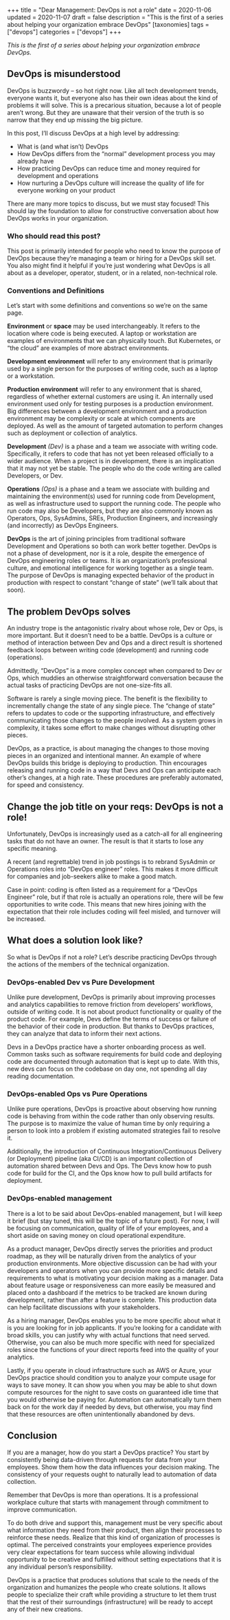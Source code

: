 +++
title = "Dear Management: DevOps is not a role"
date = 2020-11-06
updated = 2020-11-07
draft = false 
description = "This is the first of a series about helping your organization embrace DevOps"
[taxonomies]
tags = ["devops"]
categories = ["devops"]
+++

*This is the first of a series about helping your organization embrace DevOps.*

## DevOps is misunderstood
DevOps is buzzwordy – so hot right now. Like all tech development trends, everyone wants it, but everyone also has their own ideas about the kind of problems it will solve. This is a precarious situation, because a lot of people aren’t wrong. But they are unaware that their version of the truth is so narrow that they end up missing the big picture.

In this post, I’ll discuss DevOps at a high level by addressing: 

* What is (and what isn’t) DevOps
* How DevOps differs from the “normal” development process you may already have
* How practicing DevOps can reduce time and money required for development and operations
* How nurturing a DevOps culture will increase the quality of life for everyone working on your product

There are many more topics to discuss, but we must stay focused! This should lay the foundation to allow for constructive conversation about how DevOps works in your organization. 

### Who should read this post?
This post is primarily intended for people who need to know the purpose of DevOps because they’re managing a team or hiring for a DevOps skill set. You also might find it helpful if you’re just wondering what DevOps is all about as a developer, operator, student, or in a related, non-technical role.

### Conventions and Definitions
Let’s start with some definitions and conventions so we’re on the same page.

**Environment** or **space** may be used interchangeably. It refers to the location where code is being executed. A laptop or workstation are examples of environments that we can physically touch. But Kubernetes, or “the cloud” are examples of more abstract environments.

**Development environment** will refer to any environment that is primarily used by a single person for the purposes of writing code, such as a laptop or a workstation.

**Production environment** will refer to any environment that is shared, regardless of whether external customers are using it. An internally used environment used only for testing purposes is a production environment. Big differences between a development environment and a production environment may be complexity or scale at which components are deployed. As well as the amount of targeted automation to perform changes such as deployment or collection of analytics. 

**Development** *(Dev)* is a phase and a team we associate with writing code. Specifically, it refers to code that has not yet been released officially to a wider audience. When a project is in development, there is an implication that it may not yet be stable. The people who do the code writing are called Developers, or Dev.

**Operations** *(Ops)* is a phase and a team we associate with building and maintaining the environment(s) used for running code from Development, as well as infrastructure used to support the running code. The people who run code may also be Developers, but they are also commonly known as Operators, Ops, SysAdmins, SREs, Production Engineers, and increasingly (and incorrectly) as DevOps Engineers.

**DevOps** is the art of joining principles from traditional software Development and Operations so both can work better together. DevOps is not a phase of development, nor is it a role, despite the emergence of DevOps engineering roles or teams. It is an organization’s professional culture, and emotional intelligence for working together as a single team. The purpose of DevOps is managing expected behavior of the product in production with respect to constant “change of state” (we’ll talk about that soon).

## The problem DevOps solves
An industry trope is the antagonistic rivalry about whose role, Dev or Ops, is more important. But it doesn’t need to be a battle. DevOps is a culture or method of interaction between Dev and Ops and a direct result is shortened feedback loops between writing code (development) and running code (operations). 

Admittedly, “DevOps” is a more complex concept when compared to Dev or Ops, which muddies an otherwise straightforward conversation because the actual tasks of practicing DevOps are not one-size-fits all.

Software is rarely a single moving piece. The benefit is the flexibility to incrementally change the state of any single piece. The “change of state” refers to updates to code or the supporting infrastructure, and effectively communicating those changes to the people involved. As a system grows in complexity, it takes some effort to make changes without disrupting other pieces.

DevOps, as a practice, is about managing the changes to those moving pieces in an organized and intentional manner. An example of where DevOps builds this bridge is deploying to production. Thin encourages releasing and running code in a way that Devs and Ops can anticipate each other’s changes, at a high rate. These procedures are preferably automated, for speed and consistency.

## Change the job title on your reqs: DevOps is not a role!
Unfortunately, DevOps is increasingly used as a catch-all for all engineering tasks that do not have an owner. The result is that it starts to lose any specific meaning.

A recent (and regrettable) trend in job postings is to rebrand SysAdmin or Operations roles into “DevOps engineer” roles. This makes it more difficult for companies and job-seekers alike to make a good match.

Case in point: coding is often listed as a requirement for a “DevOps Engineer” role, but if that role is actually an operations role, there will be few opportunities to write code. This means that new hires joining with the expectation that their role includes coding will feel misled, and turnover will be increased.

## What does a solution look like?
So what is DevOps if not a role? Let’s describe practicing DevOps through the actions of the members of the technical organization.

### DevOps-enabled Dev vs Pure Development
Unlike pure development, DevOps is primarily about improving processes and analytics capabilities to remove friction from developers’ workflows, outside of writing code. It is not about product functionality or quality of the product code. For example, Devs define the terms of success or failure of the behavior of their code in production. But thanks to DevOps practices, they can analyze that data to inform their next actions. 

Devs in a DevOps practice have a shorter onboarding process as well. Common tasks such as software requirements for build code and deploying code are documented through automation that is kept up to date. With this, new devs can focus on the codebase on day one, not spending all day reading documentation.

### DevOps-enabled Ops vs Pure Operations
Unlike pure operations, DevOps is proactive about observing how running code is behaving from within the code rather than only observing results. The purpose is to maximize the value of human time by only requiring a person to look into a problem if existing automated strategies fail to resolve it.

Additionally, the introduction of Continuous Integration/Continuous Delivery (or Deployment) pipeline (aka CI/CD) is an important collection of automation shared between Devs and Ops. The Devs know how to push code for build for the CI, and the Ops know how to pull build artifacts for deployment. 

### DevOps-enabled management
There is a lot to be said about DevOps-enabled management, but I will keep it brief (but stay tuned, this will be the topic of a future post). For now, I will be focusing on communication, quality of life of your employees, and a short aside on saving money on cloud operational expenditure.

As a product manager, DevOps directly serves the priorities and product roadmap, as they will be naturally driven from the analytics of your production environments. More objective discussion can be had with your developers and operators when you can provide more specific details and requirements to what is motivating your decision making as a manager. Data about feature usage or responsiveness can more easily be measured and placed onto a dashboard if the metrics to be tracked are known during development, rather than after a feature is complete. This production data can help facilitate discussions with your stakeholders.

As a hiring manager, DevOps enables you to be more specific about what it is you are looking for in job applicants. If you’re looking for a candidate with broad skills, you can justify why with actual functions that need served. Otherwise, you can also be much more specific with need for specialized roles since the functions of your direct reports feed into the quality of your analytics. 

Lastly, if you operate in cloud infrastructure such as AWS or Azure, your DevOps practice should condition you to analyze your compute usage for ways to save money. It can show you when you may be able to shut down compute resources for the night to save costs on guaranteed idle time that you would otherwise be paying for. Automation can automatically turn them back on for the work day if needed by devs, but otherwise, you may find that these resources are often unintentionally abandoned by devs.

## Conclusion
If you are a manager, how do you start a DevOps practice? You start by consistently being data-driven through requests for data from your employees. Show them how the data influences your decision making. The consistency of your requests ought to naturally lead to automation of data collection.

Remember that DevOps is more than operations. It is a professional workplace culture that starts with management through commitment to improve communication. 

To do both drive and support this, management must be very specific about what information they need from their product, then align their processes to reinforce these needs. Realize that this kind of organization of processes is optimal. The perceived constraints your employees experience provides very clear expectations for team success while allowing individual opportunity to be creative and fulfilled without setting expectations that it is any individual person’s responsibility.

DevOps is a practice that produces solutions that scale to the needs of the organization and humanizes the people who create solutions. It allows people to specialize their craft while providing a structure to let them trust that the rest of their surroundings (infrastructure) will be ready to accept any of their new creations.
